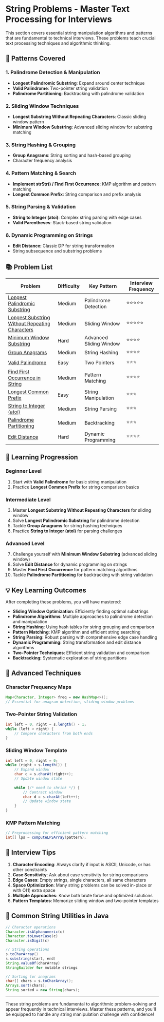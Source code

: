 # String Problems - Master Text Processing for Interviews

This section covers essential string manipulation algorithms and patterns that are fundamental to technical interviews. These problems teach crucial text processing techniques and algorithmic thinking.

## 🎯 Patterns Covered

### 1. **Palindrome Detection & Manipulation**
- **Longest Palindromic Substring**: Expand around center technique
- **Valid Palindrome**: Two-pointer string validation
- **Palindrome Partitioning**: Backtracking with palindrome validation

### 2. **Sliding Window Techniques**
- **Longest Substring Without Repeating Characters**: Classic sliding window pattern
- **Minimum Window Substring**: Advanced sliding window for substring matching

### 3. **String Hashing & Grouping**
- **Group Anagrams**: String sorting and hash-based grouping
- Character frequency analysis

### 4. **Pattern Matching & Search**
- **Implement strStr() / Find First Occurrence**: KMP algorithm and pattern matching
- **Longest Common Prefix**: String comparison and prefix analysis

### 5. **String Parsing & Validation**
- **String to Integer (atoi)**: Complex string parsing with edge cases
- **Valid Parentheses**: Stack-based string validation

### 6. **Dynamic Programming on Strings**
- **Edit Distance**: Classic DP for string transformation
- String subsequence and substring problems

## 📚 Problem List

| Problem | Difficulty | Key Pattern | Interview Frequency |
|---------|------------|-------------|-------------------|
| [Longest Palindromic Substring](https://leetcode.com/problems/longest-palindromic-substring/) | Medium | Palindrome Detection | ⭐⭐⭐⭐⭐ |
| [Longest Substring Without Repeating Characters](https://leetcode.com/problems/longest-substring-without-repeating-characters/) | Medium | Sliding Window | ⭐⭐⭐⭐⭐ |
| [Minimum Window Substring](https://leetcode.com/problems/minimum-window-substring/) | Hard | Advanced Sliding Window | ⭐⭐⭐⭐ |
| [Group Anagrams](https://leetcode.com/problems/group-anagrams/) | Medium | String Hashing | ⭐⭐⭐⭐ |
| [Valid Palindrome](https://leetcode.com/problems/valid-palindrome/) | Easy | Two Pointers | ⭐⭐⭐ |
| [Find First Occurrence in String](https://leetcode.com/problems/find-the-index-of-the-first-occurrence-in-a-string/) | Medium | Pattern Matching | ⭐⭐⭐⭐ |
| [Longest Common Prefix](https://leetcode.com/problems/longest-common-prefix/) | Easy | String Manipulation | ⭐⭐⭐ |
| [String to Integer (atoi)](https://leetcode.com/problems/string-to-integer-atoi/) | Medium | String Parsing | ⭐⭐⭐ |
| [Palindrome Partitioning](https://leetcode.com/problems/palindrome-partitioning/) | Medium | Backtracking | ⭐⭐⭐ |
| [Edit Distance](https://leetcode.com/problems/edit-distance/) | Hard | Dynamic Programming | ⭐⭐⭐⭐ |

## 🚀 Learning Progression

### **Beginner Level**
1. Start with **Valid Palindrome** for basic string manipulation
2. Practice **Longest Common Prefix** for string comparison basics

### **Intermediate Level**  
3. Master **Longest Substring Without Repeating Characters** for sliding window
4. Solve **Longest Palindromic Substring** for palindrome detection
5. Tackle **Group Anagrams** for string hashing techniques
6. Practice **String to Integer (atoi)** for parsing challenges

### **Advanced Level**
7. Challenge yourself with **Minimum Window Substring** (advanced sliding window)
8. Solve **Edit Distance** for dynamic programming on strings
9. Master **Find First Occurrence** for pattern matching algorithms
10. Tackle **Palindrome Partitioning** for backtracking with string validation

## 💡 Key Learning Outcomes

After completing these problems, you will have mastered:

- **Sliding Window Optimization**: Efficiently finding optimal substrings
- **Palindrome Algorithms**: Multiple approaches to palindrome detection and manipulation
- **String Hashing**: Using hash tables for string grouping and comparison
- **Pattern Matching**: KMP algorithm and efficient string searching
- **String Parsing**: Robust parsing with comprehensive edge case handling
- **Dynamic Programming**: String transformation and edit distance algorithms
- **Two-Pointer Techniques**: Efficient string validation and comparison
- **Backtracking**: Systematic exploration of string partitions

## 🎯 Advanced Techniques

### **Character Frequency Maps**
```java
Map<Character, Integer> freq = new HashMap<>();
// Essential for anagram detection, sliding window problems
```

### **Two-Pointer String Validation**
```java
int left = 0, right = s.length() - 1;
while (left < right) {
    // Compare characters from both ends
}
```

### **Sliding Window Template**
```java
int left = 0, right = 0;
while (right < s.length()) {
    // Expand window
    char c = s.charAt(right++);
    // Update window state
    
    while (/* need to shrink */) {
        // Contract window
        char d = s.charAt(left++);
        // Update window state
    }
}
```

### **KMP Pattern Matching**
```java
// Preprocessing for efficient pattern matching
int[] lps = computeLPSArray(pattern);
```

## 🎯 Interview Tips

1. **Character Encoding**: Always clarify if input is ASCII, Unicode, or has other constraints
2. **Case Sensitivity**: Ask about case sensitivity for string comparisons
3. **Edge Cases**: Empty strings, single characters, all same characters
4. **Space Optimization**: Many string problems can be solved in-place or with O(1) extra space
5. **Multiple Approaches**: Know both brute force and optimized solutions
6. **Pattern Templates**: Memorize sliding window and two-pointer templates

## 🔧 Common String Utilities in Java

```java
// Character operations
Character.isAlphanumeric(c)
Character.toLowerCase(c)
Character.isDigit(c)

// String operations  
s.toCharArray()
s.substring(start, end)
String.valueOf(charArray)
StringBuilder for mutable strings

// Sorting for anagrams
char[] chars = s.toCharArray();
Arrays.sort(chars);
String sorted = new String(chars);
```

---

These string problems are fundamental to algorithmic problem-solving and appear frequently in technical interviews. Master these patterns, and you'll be equipped to handle any string manipulation challenge with confidence!